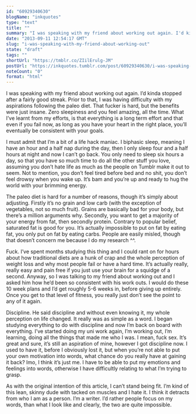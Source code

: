 ```yaml
---
id: "60929340630"
blogName: "inkquotes"
type: "text"
title: ""
summary: "I was speaking with my friend about working out again. I'd kinda stopped after a fairly good streak. Prior to that, I was having..."
date: "2013-09-11 12:54:17 GMT"
slug: "i-was-speaking-with-my-friend-about-working-out"
state: "draft"
tags: ""
shortUrl: "https://tmblr.co/ZIilErulg-JM"
postUrl: "https://inkquotes.tumblr.com/post/60929340630/i-was-speaking-with-my-friend-about-working-out"
noteCount: "0"
format: "html"
---
```


I was speaking with my friend about working out again. I’d kinda stopped after a fairly good streak. Prior to that, I was having difficulty with my aspirations following the paleo diet. That fucker is hard, but the benefits were just insane. Zero sleepiness and you feel amazing, all the time. What I’ve learnt from my efforts, is that everything is a long term effort and that even if you fail now, as long as you have your heart in the right place, you’ll eventually be consistent with your goals.

I must admit that I’m a bit of a life hack maniac. I biphasic sleep, meaning I have an hour and a half nap during the day, then I only sleep four and a half hours at night and now I can’t go back. You only need to sleep six hours a day, so that you have so much time to do all the other stuff you love, assuming you don’t hate life as much as the people on Tumblr make it out to seem. Not to mention, you don’t feel tired before bed and no shit, you don’t feel drowsy when you wake up. It’s bam and you’re up and ready to hug the world with your brimming energy. 

The paleo diet is hard for a number of reasons, though it’s simply about adjusting. Firstly it’s no grain and low carb (with the exception of vegetables, not so much fruit). Grains are basically bad for your body, but there’s a million arguments why. Secondly, you want to get a majority of your energy from fat, then secondly protein. Contrary to popular belief, saturated fat is good for you. It’s actually impossible to put on fat by eating fat, you only put on fat by eating carbs. People are easily misled, though that doesn’t concern me because I do my research ^^. 

Fuck. I’ve spent months studying this thing and I could rant on for hours about how traditional diets are a hunk of crap and the whole perception of weight loss and why most people fail or have a hard time. It’s actually really, really easy and pain free if you just use your brain for a squidge of a second. Anyway, so I was talking to my friend about working out and I asked him how he’d been so consistent with his work outs. I would do these 10 week plans and I’d get roughly 5-6 weeks in, before giving up entirely. Once you get to that level of fitness, you really just don’t see the point to any of it again. 

Discipline. He said discipline and without even knowing it, my whole perception on life changed. It really was as simple as a word. I began studying everything to do with discipline and now I’m back on board with everything. I’ve started doing my uni work again, I’m working out, I’m learning, doing all the things that made me who I was. I mean, fuck sex. It’s great and sure, it’s still an aspiration of mine, however I got discipline now. I used to have it, before I obviously lost it, but when you’re not able to put your own motivation into words, what chance do you really have at gaining it back? Imo, I think it’s just me. I have to be able to put my emotions and feelings into words, otherwise I have difficultly relating to what I’m trying to grasp.

As with the original intention of this article, I can’t stand being fit. I’m kind of this lean, skinny dude with tacked on muscles and I hate it. I think it detracts from who I am as a person. I’m a writer. I’d rather people focus on my words, than what I look like and clearly, the two are quite impossible.